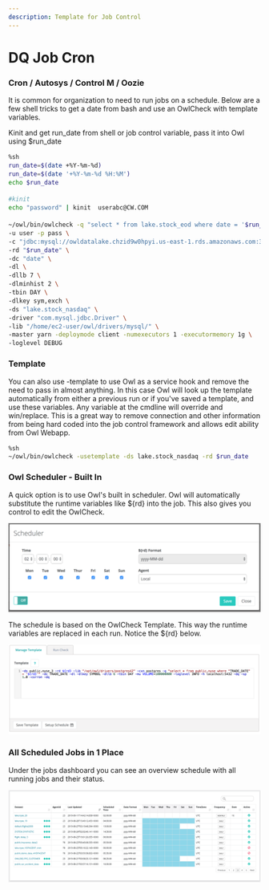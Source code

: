 ```yaml
---
description: Template for Job Control
---
```


# DQ Job Cron

### Cron / Autosys / Control M / Oozie

It is common for organization to need to run jobs on a schedule. Below are a few shell tricks to get a date from bash and use an OwlCheck with template variables.

Kinit and get run\_date from shell or job control variable, pass it into Owl using $run\_date

```bash
%sh
run_date=$(date +%Y-%m-%d)
run_date=$(date '+%Y-%m-%d %H:%M')
echo $run_date

#kinit
echo "password" | kinit  userabc@CW.COM

~/owl/bin/owlcheck -q "select * from lake.stock_eod where date = '$run_date' " \
-u user -p pass \
-c "jdbc:mysql://owldatalake.chzid9w0hpyi.us-east-1.rds.amazonaws.com:3306" \
-rd "$run_date" \
-dc "date" \
-dl \
-dllb 7 \
-dlminhist 2 \
-tbin DAY \
-dlkey sym,exch \
-ds "lake.stock_nasdaq" \
-driver "com.mysql.jdbc.Driver" \
-lib "/home/ec2-user/owl/drivers/mysql/" \
-master yarn -deploymode client -numexecutors 1 -executormemory 1g \
-loglevel DEBUG
```

### Template

You can also use -template to use Owl as a service hook and remove the need to pass in almost anything. In this case Owl will look up the template automatically from either a previous run or if you've saved a template, and use these variables. Any variable at the cmdline will override and win/replace. This is a great way to remove connection and other information from being hard coded into the job control framework and allows edit ability from Owl Webapp.

```bash
%sh
~/owl/bin/owlcheck -usetemplate -ds lake.stock_nasdaq -rd $run_date
```

### Owl Scheduler - Built In

A quick option is to use Owl's built in scheduler. Owl will automatically substitute the runtime variables like ${rd} into the job. This also gives you control to edit the OwlCheck.

![](../../../.gitbook/assets/owl-schedule.png)

The schedule is based on the OwlCheck Template. This way the runtime variables are replaced in each run. Notice the ${rd} below.

![](../../../.gitbook/assets/owl-template-schedule.png)

### All Scheduled Jobs in 1 Place

Under the jobs dashboard you can see an overview schedule with all running jobs and their status.

![](../../../.gitbook/assets/owl-scheduler.png)
